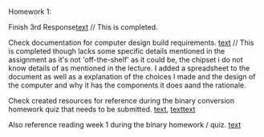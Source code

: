 Homework 1: 

Finish 3rd Response[text](../Discussion_Submission/response-3.md) // This is completed. 

Check documentation for computer design build requirements. [text](../Discussion_Submission/Custom-Final.md) // This is completed though lacks some specific details mentioned in the assignment as it's not 'off-the-shelf' as it could be, the chipset i do not know details of as mentioned in the lecture.
I added a spreadsheet to the document as well as a explanation of the choices I made and the design of the computer and why it has the components it does aand the rationale.



Check created resources for reference during the binary conversion homework quiz that needs to be submitted. [text](../lecture_1/hw.md), [text](../lecture_1/problem-1.md)[text](../lecture_1/hw_practice_one.md)

Also reference reading week 1 during the binary homework / quiz. [text](../reading_Week-1/reading_week-1.md)

